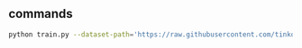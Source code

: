 #



## commands

```bash
python train.py --dataset-path='https://raw.githubusercontent.com/tinkoff-ai/etna/master/examples/data/example_dataset.csv' --n-epochs=300 --lr=0.005 --horizon=14
```